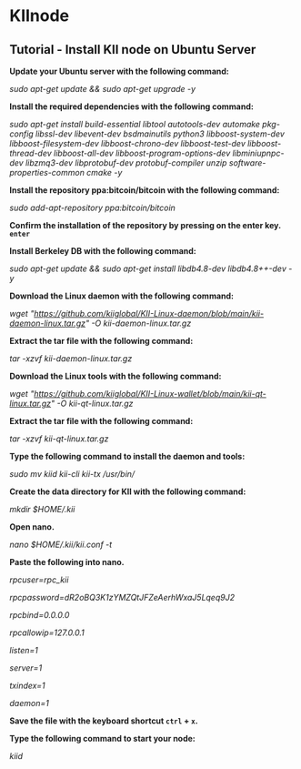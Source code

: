 # KIInode
## Tutorial - Install KII node on Ubuntu Server

**Update your Ubuntu server with the following command:**

*sudo apt-get update && sudo apt-get upgrade -y*

**Install the required dependencies with the following command:**

*sudo apt-get install build-essential libtool autotools-dev automake pkg-config libssl-dev libevent-dev bsdmainutils python3 libboost-system-dev libboost-filesystem-dev libboost-chrono-dev libboost-test-dev libboost-thread-dev libboost-all-dev libboost-program-options-dev libminiupnpc-dev libzmq3-dev libprotobuf-dev protobuf-compiler unzip software-properties-common cmake -y*

**Install the repository ppa:bitcoin/bitcoin with the following command:**

*sudo add-apt-repository ppa:bitcoin/bitcoin*

**Confirm the installation of the repository by pressing on the enter key. `enter`**

**Install Berkeley DB with the following command:**

*sudo apt-get update && sudo apt-get install libdb4.8-dev libdb4.8++-dev -y*

**Download the Linux daemon with the following command:**

*wget "https://github.com/kiiglobal/KII-Linux-daemon/blob/main/kii-daemon-linux.tar.gz" -O kii-daemon-linux.tar.gz*

**Extract the tar file with the following command:**

*tar -xzvf kii-daemon-linux.tar.gz*

**Download the Linux tools with the following command:**

*wget "https://github.com/kiiglobal/KII-Linux-wallet/blob/main/kii-qt-linux.tar.gz" -O kii-qt-linux.tar.gz*

**Extract the tar file with the following command:**

*tar -xzvf kii-qt-linux.tar.gz*

**Type the following command to install the daemon and tools:**

*sudo mv kiid kii-cli kii-tx /usr/bin/*

**Create the data directory for KII with the following command:**

*mkdir $HOME/.kii*

**Open nano.**

*nano $HOME/.kii/kii.conf -t*

**Paste the following into nano.**

*rpcuser=rpc_kii*

*rpcpassword=dR2oBQ3K1zYMZQtJFZeAerhWxaJ5Lqeq9J2*

*rpcbind=0.0.0.0*

*rpcallowip=127.0.0.1*

*listen=1*

*server=1*

*txindex=1*

*daemon=1*

**Save the file with the keyboard shortcut `ctrl` + `x`.**

**Type the following command to start your node:**

*kiid*
